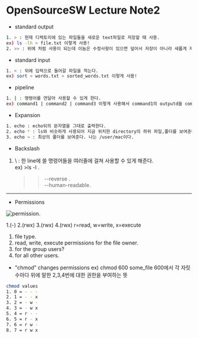 # OpenSourceSW Lecture Note2

* standard output
```sh
1. > : 현재 디렉토리에 있는 파일들을 새로운 text파일로 저장할 때 사용. 
ex) ls -lh > file.txt 이렇게 사용!  
2. >> : 위에 처럼 사용이 되는데 이놈은 수정사항이 있으면 덮어서 저장이 아니라 새롭게 저장하는 느낌. 
```

* standard input
```sh
1. < : 뒤에 입력으로 들어갈 파일을 적는다. 
ex) sort < words.txt > sorted_words.txt 이렇게 사용!  
```

* pipeline 
```sh
1. | : 명령어를 연달아 사용할 수 있게 한다.  
ex) command1 | command2 | command3 이렇게 사용해서 command1의 outputd을 command2의 input으로 사용한다.
```

* Expansion
```sh
1. echo : echo뒤의 문자열을 그대로 출력한다. 
2. echo * : ls와 비슷하게 사용되어 지금 위치한 directory의 하위 파일,폴더를 보여준다.  
3. echo ~ : 최상의 폴더를 보여준다. 나는 /user/mac이다. 
```

* Backslash
1. \ : 한 line에 쓸 명령어들을 여러줄에 걸쳐 사용할 수 있게 해준다.  
ex) >ls -l \. 
    >> --reverse \.  
    >> --human-readable. 
    

---
* Permissions

![permission](https://i0.wp.com/techbyexample.com/wp-content/uploads/2022/04/file-permissions.drawio-min.png?w=640&ssl=1.png). 

1.(-) 2.(rwx) 3.(rwx) 4.(rwx) r=read, w=write, x=execute

1. file type. 
2. read, write, execute permissions for the file owner. 
3. for the group users?  
4. for all other users. 

* "chmod" changes permissions
ex) chmod 600 some_file
600에서 각 자릿수마다 위에 말한 2,3,4번에 대한 권한을 부여하는 뜻
```sh
chmod values
1. 0 = - - -
2. 1 = - - x
3. 2 = - w -
4. 3 = - w x
5. 4 = r - -
6. 5 = r - x
7. 6 = r w -
8. 7 = r w x
```
